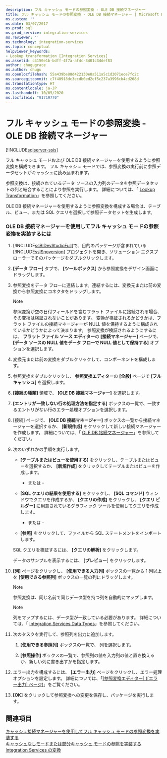 ```yaml
---
description: フル キャッシュ モードの参照変換 - OLE DB 接続マネージャー
title: フル キャッシュ モードの参照変換 - OLE DB 接続マネージャー | Microsoft Docs
ms.custom: ''
ms.date: 03/07/2017
ms.prod: sql
ms.prod_service: integration-services
ms.reviewer: ''
ms.technology: integration-services
ms.topic: conceptual
helpviewer_keywords:
- Lookup transformation [Integration Services]
ms.assetid: c4150e1b-bdff-4f7a-af4c-3401c34def83
author: chugugrace
ms.author: chugu
ms.openlocfilehash: 55a439be88d422130e8a511a5c1d2071ece7fc2c
ms.sourcegitcommit: c7f40918dc3ecdb0ed2ef5c237a3996cb4cd268d
ms.translationtype: HT
ms.contentlocale: ja-JP
ms.lasthandoff: 10/05/2020
ms.locfileid: "91719770"
---
```

# <a name="lookup-transformation-full-cache-mode---ole-db-connection-manager"></a>フル キャッシュ モードの参照変換 - OLE DB 接続マネージャー

[!INCLUDE[sqlserver-ssis](../../includes/applies-to-version/sqlserver-ssis.md)]


  フル キャッシュ モードおよび OLE DB 接続マネージャーを使用するように参照変換を構成できます。 フル キャッシュ モードでは、参照変換の実行前に参照データセットがキャッシュに読み込まれます。  
  
 参照変換は、接続されているデータ ソースの入力列のデータを参照データセットの列と結合することにより参照を実行します。 詳細については、「 [Lookup Transformation](../../integration-services/data-flow/transformations/lookup-transformation.md)」を参照してください。  
  
 OLE DB 接続マネージャーを使用するように参照変換を構成する場合は、テーブル、ビュー、または SQL クエリを選択して参照データセットを生成します。  
  
### <a name="to-implement-a-lookup-transformation-in-full-cache-mode-by-using-ole-db-connection-manager"></a>OLE DB 接続マネージャーを使用してフル キャッシュ モードの参照変換を実装するには  
  
1.  [!INCLUDE[ssBIDevStudioFull](../../includes/ssbidevstudiofull-md.md)]で、目的のパッケージが含まれている [!INCLUDE[ssISnoversion](../../includes/ssisnoversion-md.md)] プロジェクトを開き、ソリューション エクスプローラーでそのパッケージをダブルクリックします。  
  
2.  **[データ フロー]** タブで、 **[ツールボックス]** から参照変換をデザイン画面にドラッグします。  
  
3.  参照変換をデータ フローに連結します。連結するには、変換元または前の変換から参照変換にコネクタをドラッグします。  
  
    > [!NOTE]  
    >  参照変換が空の日付フィールドを含むフラット ファイルに接続される場合、その変換は検証されないことがあります。 変換が検証されるかどうかは、フラット ファイルの接続マネージャーが NULL 値を保持するように構成されているかどうかによって決まります。 参照変換が検証されるようにするには、 **フラット ファイル ソース エディター**の **[接続マネージャー]** ページで、 **[データ ソースの NULL 値をデータ フローで NULL 値として保持する]** オプションを選択します。  
  
4.  変換元または前の変換をダブルクリックして、コンポーネントを構成します。  
  
5.  参照変換をダブルクリックし、 **参照変換エディター**の **[全般]** ページで **[フル キャッシュ]** を選択します。  
  
6.  **[接続の種類]** 領域で、 **[OLE DB 接続マネージャー]** を選択します。  
  
7.  **[エントリが一致しない行の処理方法を指定する]** ボックスの一覧で、一致するエントリがない行のエラー処理オプションを選択します。  
  
8.  [接続] ページで、 **[OLE DB 接続マネージャー]** ボックスの一覧から接続マネージャーを選択するか、 **[新規作成]** をクリックして新しい接続マネージャーを作成します。 詳細については、「 [OLE DB 接続マネージャー](../../integration-services/connection-manager/ole-db-connection-manager.md)」を参照してください。  
  
9. 次のいずれかの手順を実行します。  
  
    -   **[テーブルまたはビューを使用する]** をクリックし、テーブルまたはビューを選択するか、 **[新規作成]** をクリックしてテーブルまたはビューを作成します。  
  
         - または -  
  
    -   **[SQL クエリの結果を使用する]** をクリックし、 **[SQL コマンド]** ウィンドウでクエリを作成するか、 **[クエリの作成]** をクリックし、 **[クエリ ビルダー]** に用意されているグラフィック ツールを使用してクエリを作成します。  
  
         - または -  
  
    -   **[参照]** をクリックして、ファイルから SQL ステートメントをインポートします。  
  
     SQL クエリを検証するには、 **[クエリの解析]** をクリックします。  
  
     データのサンプルを表示するには、 **[プレビュー**] をクリックします。  
  
10. **[列]** ページをクリックし、 **[使用できる入力列]** ボックスの一覧から 1 列以上を **[使用できる参照列]** ボックスの一覧の列にドラッグします。  
  
    > [!NOTE]  
    >  参照変換は、同じ名前で同じデータ型を持つ列を自動的にマップします。  
  
    > [!NOTE]  
    >  列をマップするには、データ型が一致している必要があります。 詳細については、「 [Integration Services Data Types](../../integration-services/data-flow/integration-services-data-types.md)」を参照してください。  
  
11. 次のタスクを実行して、参照列を出力に追加します。  
  
    1.  **[使用できる参照列]** ボックスの一覧で、 列を選択します。  
  
    2.  **[参照操作]** ボックスの一覧で、参照列の値を入力列の値と置き換えるか、新しい列に書き出すかを指定します。  
  
12. エラー出力を構成するには、 **[エラー出力]** ページをクリックし、エラー処理オプションを設定します。 詳細については、「[[参照変換エディター] ([エラー出力] ページ)](../data-flow/transformations/lookup-transformation.md)」をご覧ください。  
  
13. **[OK]** をクリックして参照変換への変更を保存し、パッケージを実行します。  
  
## <a name="see-also"></a>関連項目  
 [キャッシュ接続マネージャーを使用してフル キャッシュ モードの参照変換を実装する](../../integration-services/connection-manager/lookup-transformation-full-cache-mode-cache-connection-manager.md)   
 [キャッシュなしモードまたは部分キャッシュ モードの参照を実装する](../../integration-services/data-flow/transformations/implement-a-lookup-in-no-cache-or-partial-cache-mode.md)   
 [Integration Services の変換](../../integration-services/data-flow/transformations/integration-services-transformations.md)  
  
